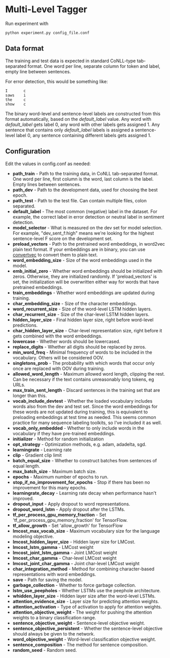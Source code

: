 Multi-Level Tagger
==============================

Run experiment with 

    python experiment.py config_file.conf



Data format
-------------------------

The training and test data is expected in standard CoNLL-type tab-separated format. One word per line, separate column for token and label, empty line between sentences.

For error detection, this would be something like:

    I       c
    saws    i
    the     c
    show    c
    

The binary word-level and sentence-level labels are constructed from this format automatically, based on the *default_label* value.
Any word with *default_label* gets label 0, any word with other labels gets assigned 1.
Any sentence that contains only *default_label* labels is assigned a sentence-level label 0, any sentence containing different labels gets assigned 1.


Configuration
-------------------------

Edit the values in config.conf as needed:

* **path_train** - Path to the training data, in CoNLL tab-separated format. One word per line, first column is the word, last column is the label. Empty lines between sentences.
* **path_dev** - Path to the development data, used for choosing the best epoch.
* **path_test** - Path to the test file. Can contain multiple files, colon separated.
* **default_label** - The most common (negative) label in the dataset. For example, the correct label in error detection or neutral label in sentiment detection.
* **model_selector** - What is measured on the dev set for model selection. For example, "dev_sent_f:high" means we're looking for the highest sentence-level F score on the development set.
* **preload_vectors** - Path to the pretrained word embeddings, in word2vec plain text format. If your embeddings are in binary, you can use [convertvec](https://github.com/marekrei/convertvec) to convert them to plain text.
* **word_embedding_size** - Size of the word embeddings used in the model.
* **emb_initial_zero** - Whether word embeddings should be initialized with zeros. Otherwise, they are initialized randomly. If 'preload_vectors' is set, the initialization will be overwritten either way for words that have pretrained embeddings.
* **train_embeddings** - Whether word embeddings are updated during training.
* **char_embedding_size** - Size of the character embeddings.
* **word_recurrent_size** - Size of the word-level LSTM hidden layers.
* **char_recurrent_size** - Size of the char-level LSTM hidden layers.
* **hidden_layer_size** - Final hidden layer size, right before word-level predictions.
* **char_hidden_layer_size** - Char-level representation size, right before it gets combined with the word embeddings.
* **lowercase** - Whether words should be lowercased.
* **replace_digits** - Whether all digits should be replaced by zeros.
* **min_word_freq** - Minimal frequency of words to be included in the vocabulary. Others will be considered OOV.
* **singletons_prob** - The probability with which words that occur only once are replaced with OOV during training.
* **allowed_word_length** - Maximum allowed word length, clipping the rest. Can be necessary if the text contains unreasonably long tokens, eg URLs.
* **max_train_sent_length** - Discard sentences in the training set that are longer than this.
* **vocab_include_devtest** - Whether the loaded vocabulary includes words also from the dev and test set. Since the word embeddings for these words are not updated during training, this is equivalent to preloading embeddings at test time as needed. This seems common practice for many sequence labeling toolkits, so I've included it as well. 
* **vocab_only_embedded** - Whether to only include words in the vocabulary if they have pre-trained embeddings.
* **initializer** - Method for random initialization
* **opt_strategy** - Optimization methods, e.g. adam, adadelta, sgd.
* **learningrate** - Learning rate
* **clip** - Gradient clip limit
* **batch_equal_size** - Whether to construct batches from sentences of equal length.
* **max_batch_size** - Maximum batch size.
* **epochs** - Maximum number of epochs to run.
* **stop_if_no_improvement_for_epochs** - Stop if there has been no improvement for this many epochs.
* **learningrate_decay** - Learning rate decay when performance hasn't improved.
* **dropout_input** - Apply dropout to word representations.
* **dropout_word_lstm** - Apply dropout after the LSTMs.
* **tf_per_process_gpu_memory_fraction** - Set 'tf_per_process_gpu_memory_fraction' for TensorFlow.
* **tf_allow_growth** - Set 'allow_growth' for TensorFlow
* **lmcost_max_vocab_size** - Maximum vocabulary size for the language modeling objective.
* **lmcost_hidden_layer_size** - Hidden layer size for LMCost.
* **lmcost_lstm_gamma** - LMCost weight
* **lmcost_joint_lstm_gamma** - Joint LMCost weight
* **lmcost_char_gamma** - Char-level LMCost weight
* **lmcost_joint_char_gamma** - Joint char-level LMCost weight
* **char_integration_method** - Method for combining character-based representations with word embeddings.
* **save** - Path for saving the model.
* **garbage_collection** - Whether to force garbage collection.
* **lstm_use_peepholes** - Whether LSTMs use the peephole architecture.
* **whidden_layer_size** - Hidden layer size after the word-level LSTMs.
* **attention_evidence_size** - Layer size for predicting attention weights.
* **attention_activation** - Type of activation to apply for attention weights.
* **attention_objective_weight** - The weight for pushing the attention weights to a binary classification range.
* **sentence_objective_weight** - Sentence-level objective weight.
* **sentence_objective_persistent** - Whether the sentence-level objective should always be given to the network.
* **word_objective_weight** - Word-level classification objective weight.
* **sentence_composition** - The method for sentence composition.
* **random_seed** - Random seed.

